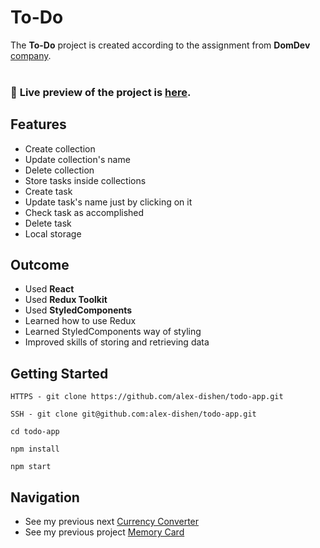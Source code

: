 # To-Do
The **To-Do** project is created according to the assignment from **DomDev** [company](https://domdev.pro).
<br>
<br>

### 🔗 **Live preview** of the project is [here](https://alex-dishen.github.io/todo-app/).

## **Features**
* Create collection
* Update collection's name
* Delete collection
* Store tasks inside collections
* Create task
* Update task's name just by clicking on it
* Check task as accomplished
* Delete task
* Local storage

## **Outcome**
* Used **React**
* Used **Redux Toolkit**
* Used **StyledComponents**
* Learned how to use Redux
* Learned StyledComponents way of styling
* Improved skills of storing and retrieving data

## **Getting Started**
```
HTTPS - git clone https://github.com/alex-dishen/todo-app.git

SSH - git clone git@github.com:alex-dishen/todo-app.git

cd todo-app

npm install

npm start
```

## **Navigation**
* See my previous next [Currency Converter](https://github.com/alex-dishen/currency-converter)
* See my previous project [Memory Card](https://github.com/alex-dishen/memory-card)